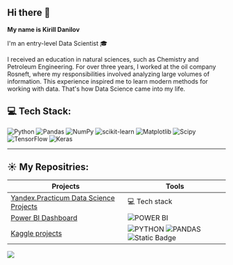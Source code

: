 ## Hi there 👋

**My name is Kirill Danilov**

I'm an entry-level Data Scientist 🎓

I received an education in natural sciences, such as Chemistry and Petroleum Engineering. For over three years, I worked at the oil company Rosneft, where my responsibilities involved analyzing large volumes of information. This experience inspired me to learn modern methods for working with data. That's how Data Science came into my life.


## 💻 Tech Stack:
![Python](https://img.shields.io/badge/python-3670A0?style=for-the-badge&logo=python&logoColor=ffdd54) ![Pandas](https://img.shields.io/badge/pandas-%23150458.svg?style=for-the-badge&logo=pandas&logoColor=white) ![NumPy](https://img.shields.io/badge/numpy-%23013243.svg?style=for-the-badge&logo=numpy&logoColor=white) ![scikit-learn](https://img.shields.io/badge/scikit--learn-%23F7931E.svg?style=for-the-badge&logo=scikit-learn&logoColor=white) ![Matplotlib](https://img.shields.io/badge/Matplotlib-%23ffffff.svg?style=for-the-badge&logo=Matplotlib&logoColor=black) ![Scipy](https://img.shields.io/badge/SciPy-%230C55A5.svg?style=for-the-badge&logo=scipy&logoColor=%white) ![TensorFlow](https://img.shields.io/badge/TensorFlow-%23FF6F00.svg?style=for-the-badge&logo=TensorFlow&logoColor=white) ![Keras](https://img.shields.io/badge/Keras-%23D00000.svg?style=for-the-badge&logo=Keras&logoColor=white)

---

## :sunny: My Repositries:
| Projects                   | Tools                                                   |
| ------------------------------------------------------------ | ------------------------------------------------------------ |
| [Yandex.Practicum Data Science Projects](https://github.com/k4danilov/YP_projects)  | 💻 Tech stack|
| [Power BI Dashboard](https://github.com/k4danilov/Power-BI-projects)| ![POWER BI](https://img.shields.io/badge/Power%20BI-blue?style=for-the-badge&logo=power%20bi&labelColor=black&color=black)|
| [Kaggle projects](https://github.com/k4danilov/Kaggle-projects/tree/main) | ![PYTHON](https://img.shields.io/badge/Python-blue?style=for-the-badge&logo=Python&labelColor=black&color=black) ![PANDAS](https://img.shields.io/badge/Pandas-blue?style=for-the-badge&logo=Pandas&labelColor=black&color=black) ![Static Badge](https://img.shields.io/badge/Sklearn-blue?style=for-the-badge&logo=scikit-learn&color=black)





[![](https://visitcount.itsvg.in/api?id=k4danilov&icon=0&color=0)](https://visitcount.itsvg.in)

